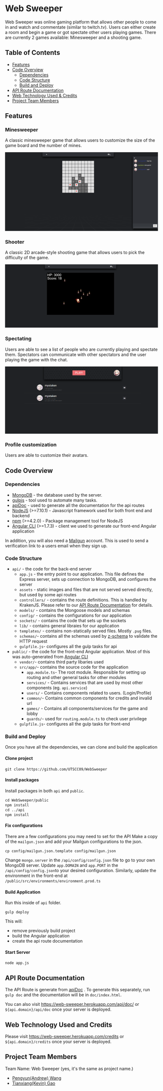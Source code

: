 # Web Sweeper
Web Sweeper was online gaming platform that allows other people to come in and watch and commentate (similar to twitch.tv). Users can either create a room and begin a game or got spectate other users playing games. There are currently 2 games available: Minesweeper and a shooting game.

## Table of Contents
- [Features](#features)
- [Code Overview](#code-overview)
   - [Dependencies](#dependencies)
   - [Code Structure](#code-structure)
   - [Build and Deploy](#build-and-deploy)
- [API Route Documentation](#api-route-documentation)
- [Web Technology Used & Credits](#web-technology-used-and-credits)
- [Project Team Members](#project-team-members)


## Features
### Minesweeper
A classic minesweeper game that allows users to customize the size of the game board and the number of mines.

<img src="readme_imgs/minesweeper.png" alt="Image for Minesweeper"/>

### Shooter
A classic 2D arcade-style shooting game that allows users to pick the difficulty of the game.

<img src="readme_imgs/shooter.png" alt="Image for shooter"/> 

### Spectating
Users are able to see a list of people who are currently playing and spectate them. Spectators can communicate with other spectators and the user playing the game with the chat.

<img src="readme_imgs/menu.png" alt="Image of users communicating with each other in spectate mode"/> 

### Profile customization
Users are able to customize their avatars.



## Code Overview

### Dependencies

- [MongoDB](https://www.mongodb.com/) - the database used by the server.
- [gulpjs](https://gulpjs.com/) - tool used to automate many tasks.
- [apiDoc](http://apidocjs.com/) - used to generate all the documentation for the api routes
- [NodeJS](https://nodejs.org) (>=7.10.1) - Javascript framework used for both front end and backend
- [npm](https://www.npmjs.com/) (>=4.2.0) - Package management tool for NodeJS
- [Angular CLI](https://cli.angular.io/) (>=1.7.3) - client we used to generate our front-end Angular application

In addition, you will also need a [Mailgun](https://www.mailgun.com/) account. This is used to send a verification link to a users email when they sign up.

### Code Structure

 - `api/`  - the code for the back-end server
   - `app.js` - the entry point to our application. This file defines the Express server, sets up connection to MongoDB, and configures the server
   - `assets` - static images and files that are not served served directly, but used by some api routes
   - `controllers/` - contains the route definitions. This is handled by KrakenJS. Please refer to our [API Route Documentation](#api-route-documentation) for details.
   - `models/` - contains the Mongoose models and schemas
   - `config/` - contains the configurations for our application
   - `sockets/` - contains the code that sets up the sockets
   - `lib/` - contains general libraies for our application
   - `templates/` - contains non-statically served files. Mostly `.pug` files.
   - `schemas/`- contains all the schemas used by [z-schema](https://github.com/zaggino/z-schema) to validate the HTTP request
   - `gulpfile.js`- configures all the gulp tasks for api
 - `public/` - the code for the front-end Angular application. Most of this was auto-generated from [Angular CLI](https://cli.angular.io/)
   - `vendor/`- contains third party libaries used
   - `src/app/`- contains the source code for the application
     - `app.module.ts`- The root module. Responsible for setting up routing and other general tasks for other modules
     - `services/` - Contains services that are used by most other components (eg. `api.service`)
     - `users/` - Contains components related to users. (Login/Profile)
     - `common/`- Contains common components for credits and invalid url
     - `games/` - Contains all components/services for the game and lobby
     - `guards/`- used for `routing.module.ts` to check user privilege
   - `gulpfile.js`- configures all the gulp tasks for front-end

### Build and Deploy

Once you have all the dependencies, we can clone and build the application

#### Clone project

```
git clone https://github.com/UTSCC09/WebSweeper
```

#### Install packages

Install packages in both `api` and `public`.

```
cd WebSweeper/public
npm install
cd ../api
npm install
```

#### Fix configurations

There are a few configurations you may need to set for the API
Make a copy of the `mailgun.json` and add your Mailgun configurations to the json.
```
cp config/mailgun.json.template config/mailgun.json
```
Change `mongo.server` in the `/api/config/config.json` file to go to your own MongoDB server.
Update `app.DOMAIN` and `app.PORT` in the `/api/config/config.json`to your desired configuration. Similarly, update the environment in the front-end at `/public/src/environments/environment.prod.ts`

#### Build Application

Run this inside of `api` folder.

```
gulp deploy
```

This will:
   - remove previously build project
   - build the Angular application
   - create the api route documentation

#### Start Server

```
node app.js
```


## API Route Documentation

The API Route is generate from [apiDoc](http://apidocjs.com/) . To generate this separately,  run `gulp doc` and the documentation will be in `doc/index.html`.

You can also visit https://web-sweeper.herokuapp.com/api/doc/ or `${api.domain}/api/doc` once your server is deployed.


## Web Technology Used and Credits
Please visit https://web-sweeper.herokuapp.com/credits or `${api.domain}/credits` once your server is deployed.

## Project Team Members
Team Name: Web Sweeper (yes, it's the same as project name.)

* [Pengyun(Andrew) Wang](https://github.com/A-Kun)
* [Tianxiang(Kevin) Gao](https://github.com/Mystaken)
